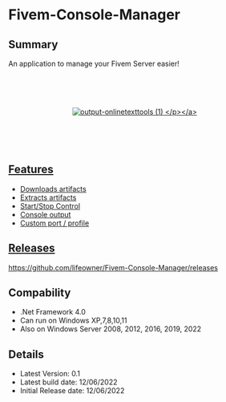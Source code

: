 # Fivem-Console-Manager

## Summary ##
An application to manage your Fivem Server easier!

<br />
<br />
<br />

<a href="#" target="_blank"><p align="center"> ![output-onlinetexttools (1)]([https://user-images.githubusercontent.com/1441150/141815439-ae59cc2a-1e99-4f71-bc3e-9c41681e2b9e.png](https://cdn.pixabay.com/photo/2016/09/16/18/20/download-button-1674764_1280.png)) </p></a>

<br />
<br />
<br />

## Features ##
* Downloads artifacts
* Extracts artifacts
* Start/Stop Control
* Console output
* Custom port / profile

## Releases ##
https://github.com/lifeowner/Fivem-Console-Manager/releases

## Compability ##
* .Net Framework 4.0
* Can run on Windows XP,7,8,10,11
* Also on Windows Server 2008, 2012, 2016, 2019, 2022

## Details ##
* Latest Version: 0.1
* Latest build date: 12/06/2022
* Initial Release date: 12/06/2022
